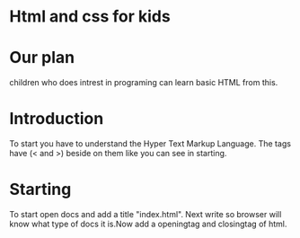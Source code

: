 # Html and css for kids

# Our plan
   children who does intrest in programing can learn basic HTML from this.
   
# Introduction
  To start you have to understand the Hyper Text Markup Language. The tags have (< and >) beside on them like you can see in starting.

# Starting
  To start open docs and add a title "index.html". Next write<!doctype html> so browser will know what type of docs it is.Now add a openingtag and closingtag of html.
